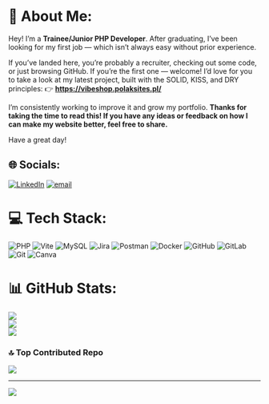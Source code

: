 # 💫 About Me:
Hey! I’m a **Trainee/Junior PHP Developer**. After graduating, I’ve been looking for my first job — which isn’t always easy without prior experience.

If you’ve landed here, you’re probably a recruiter, checking out some code, or just browsing GitHub. If you’re the first one — welcome! I’d love for you to take a look at my latest project, built with the SOLID, KISS, and DRY principles:
👉 **https://vibeshop.polaksites.pl/**

I’m consistently working to improve it and grow my portfolio.
**Thanks for taking the time to read this! If you have any ideas or feedback on how I can make my website better, feel free to share.**

Have a great day!
## 🌐 Socials:
[![LinkedIn](https://img.shields.io/badge/LinkedIn-%230077B5.svg?logo=linkedin&logoColor=white)](https://linkedin.com/in/www.linkedin.com/in/kamil-polak-875b38279/) [![email](https://img.shields.io/badge/Email-D14836?logo=gmail&logoColor=white)](mailto:kpolak491@gmail.com) 

# 💻 Tech Stack:
![PHP](https://img.shields.io/badge/php-%23777BB4.svg?style=for-the-badge&logo=php&logoColor=white) ![Vite](https://img.shields.io/badge/vite-%23646CFF.svg?style=for-the-badge&logo=vite&logoColor=white) ![MySQL](https://img.shields.io/badge/mysql-4479A1.svg?style=for-the-badge&logo=mysql&logoColor=white) ![Jira](https://img.shields.io/badge/jira-%230A0FFF.svg?style=for-the-badge&logo=jira&logoColor=white) ![Postman](https://img.shields.io/badge/Postman-FF6C37?style=for-the-badge&logo=postman&logoColor=white) ![Docker](https://img.shields.io/badge/docker-%230db7ed.svg?style=for-the-badge&logo=docker&logoColor=white) ![GitHub](https://img.shields.io/badge/github-%23121011.svg?style=for-the-badge&logo=github&logoColor=white) ![GitLab](https://img.shields.io/badge/gitlab-%23181717.svg?style=for-the-badge&logo=gitlab&logoColor=white) ![Git](https://img.shields.io/badge/git-%23F05033.svg?style=for-the-badge&logo=git&logoColor=white) ![Canva](https://img.shields.io/badge/Canva-%2300C4CC.svg?style=for-the-badge&logo=Canva&logoColor=white)
# 📊 GitHub Stats:
![](https://github-readme-stats.vercel.app/api?username=kp117909&theme=shadow_green&hide_border=false&include_all_commits=false&count_private=true)<br/>
![](https://nirzak-streak-stats.vercel.app/?user=kp117909&theme=shadow_green&hide_border=false)<br/>
![](https://github-readme-stats.vercel.app/api/top-langs/?username=kp117909&theme=shadow_green&hide_border=false&include_all_commits=false&count_private=true&layout=compact)

<!-- ## 🏆 GitHub Trophies
![](https://github-profile-trophy.vercel.app/?username=kp117909&theme=shadow_green&no-frame=false&no-bg=true&margin-w=4) -->

### 🔝 Top Contributed Repo
![](https://github-contributor-stats.vercel.app/api?username=kp117909&limit=5&theme=dark&combine_all_yearly_contributions=true)

---
[![](https://visitcount.itsvg.in/api?id=kp117909&icon=0&color=0)](https://visitcount.itsvg.in)

<!-- Proudly created with GPRM ( https://gprm.itsvg.in ) -->
